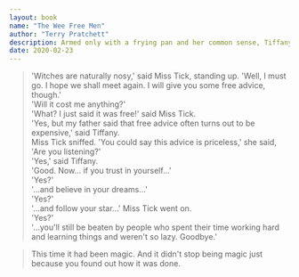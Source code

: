 ```yaml
---
layout: book
name: "The Wee Free Men"
author: "Terry Pratchett"
description: Armed only with a frying pan and her common sense, Tiffany Aching, a young witch-to-be, is all that stands between the monsters of Fairyland and the warm, green Chalk country that is her home.
date: 2020-02-23
---
```


> 'Witches are naturally nosy,' said Miss Tick, standing up. 'Well, I must go. I hope we shall meet again. I will give you some free advice, though.'  
> 'Will it cost me anything?'  
> 'What? I just said it was free!' said Miss Tick.  
> 'Yes, but my father said that free advice often turns out to be expensive,' said Tiffany.  
> Miss Tick sniffed. 'You could say this advice is priceless,' she said, 'Are you listening?'  
> 'Yes,' said Tiffany.  
> 'Good. Now... if you trust in yourself...'  
> 'Yes?'  
> '...and believe in your dreams...'  
> 'Yes?'  
> '...and follow your star...' Miss Tick went on.  
> 'Yes?'  
> '...you'll still be beaten by people who spent their time working hard and learning things and weren't so lazy. Goodbye.'  

> This time it had been magic. And it didn't stop being magic just because you found out how it was done.
